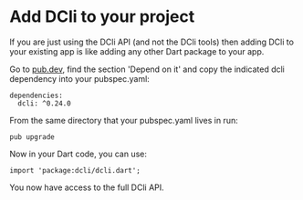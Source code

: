 # Add DCli to your project

If you are just using the DCli API \(and not the DCli tools\) then adding DCli to your existing app is like adding any other Dart package to your app.

Go to [pub.dev](https://pub.dev/packages/dcli/install), find the section 'Depend on it' and copy the indicated dcli dependency into your pubspec.yaml:

```text
dependencies:
  dcli: ^0.24.0
```

From the same directory that your pubspec.yaml lives in run:

```text
pub upgrade
```

Now in your Dart code, you can use:

```text
import 'package:dcli/dcli.dart';
```

You now have access to the full DCli API.

